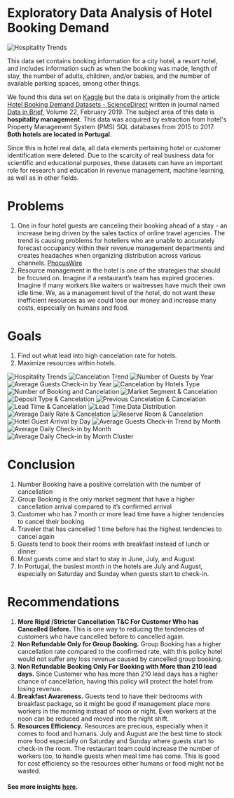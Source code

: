 # Exploratory Data Analysis of Hotel Booking Demand

![Hospitality Trends](https://github.com/brdx88/hotel_booking_demand_EDA/blob/main/hotel.jpg)

This data set contains booking information for a city hotel, a resort hotel, and includes information such as when the booking was made, length of stay, the number of adults, children, and/or babies, and the number of available parking spaces, among other things.

We found this data set on [Kaggle](https://www.kaggle.com/jessemostipak/hotel-booking-demand) but the data is originally from the article [Hotel Booking Demand Datasets - ScienceDirect](https://www.sciencedirect.com/science/article/pii/S2352340918315191) written in journal named [Data in Brief](https://www.sciencedirect.com/journal/data-in-brief), Volume 22, February 2019. 
The subject area of this data is **hospitality management**. This data was acquired by extraction from hotel's Property Management System (PMS) SQL databases from 2015 to 2017. **Both hotels are located in Portugal**.

Since this is hotel real data, all data elements pertaining hotel or customer identification were deleted. Due to the scarcity of real business data for scientific and educational purposes, these datasets can have an important role for research and education in revenue management, machine learning, as well as in other fields.

# Problems
1. One in four hotel guests are canceling their booking ahead of a stay - an increase being driven by the sales tactics of online travel agencies.
The trend is causing problems for hoteliers who are unable to accurately forecast occupancy within their revenue management departments and creates headaches when organizing distribution across various channels. [PhocusWire](https://www.phocuswire.com/Hotel-distribution-market-share-distribution-analysis#:~:text=The%20average%20cancelation%20rate%20in,of%206.4%25%20over%20four%20years)
2. Resource management in the hotel is one of the strategies that should be focused on. Imagine if a restaurant’s team has expired groceries. Imagine if many workers like waiters or waitresses have much their own idle time. 
We, as a management level of the hotel, do not want these inefficient resources as we could lose our money and increase many costs, especially on humans and food.

# Goals
1. Find out what lead into high cancelation rate for hotels.
2. Maximize resources within hotels.


![Hospitality Trends](https://github.com/brdx88/hotel_booking_demand_EDA/blob/main/1.png)
![Cancelation Trend](https://github.com/brdx88/hotel_booking_demand_EDA/blob/main/2.png)
![Number of Guests by Year](https://github.com/brdx88/hotel_booking_demand_EDA/blob/main/3.png)
![Average Guests Check-in by Year](https://github.com/brdx88/hotel_booking_demand_EDA/blob/main/4.png)
![Cancelation by Hotels Type](https://github.com/brdx88/hotel_booking_demand_EDA/blob/main/5.png)
![Number of Booking and Cancelation](https://github.com/brdx88/hotel_booking_demand_EDA/blob/main/6.png)
![Market Segment & Cancelation](https://github.com/brdx88/hotel_booking_demand_EDA/blob/main/7.png)
![Deposit Type & Cancelation](https://github.com/brdx88/hotel_booking_demand_EDA/blob/main/8.png)
![Previous Cancelation & Cancelation](https://github.com/brdx88/hotel_booking_demand_EDA/blob/main/9.png)
![Lead Time & Cancelation](https://github.com/brdx88/hotel_booking_demand_EDA/blob/main/10.png)
![Lead Time Data Distribution](https://github.com/brdx88/hotel_booking_demand_EDA/blob/main/11.png)
![Average Daily Rate & Cancelation](https://github.com/brdx88/hotel_booking_demand_EDA/blob/main/12.png)
![Reserve Room & Cancelation](https://github.com/brdx88/hotel_booking_demand_EDA/blob/main/13.png)
![Hotel Guest Arrival by Day](https://github.com/brdx88/hotel_booking_demand_EDA/blob/main/14.png)
![Average Guests Check-in Trend by Month](https://github.com/brdx88/hotel_booking_demand_EDA/blob/main/15.png)
![Average Daily Check-in by Month](https://github.com/brdx88/hotel_booking_demand_EDA/blob/main/16.png)
![Average Daily Check-in by Month Cluster](https://github.com/brdx88/hotel_booking_demand_EDA/blob/main/17.png)




# Conclusion
1. Number Booking have a positive correlation with the number of cancellation
2. Group Booking is the only market segment that have a higher cancellation  arrival  compared to it’s confirmed arrival
3. Customer who has 7 month or more lead time have a higher tendencies to cancel their booking
4. Traveler that has cancelled 1 time before has the highest tendencies to cancel again
5. Guests tend to book their rooms with breakfast instead of lunch or dinner.
6. Most guests come and start to stay in June, July, and August.
7. In Portugal, the busiest month in the hotels are July and August, especially on Saturday and Sunday when guests start to check-in.

# Recommendations
1. **More Rigid /Stricter  Cancellation T&C  For Customer Who has Cancelled Before.** This is  one way to  reducing the tendencies of customers who have cancelled before to cancelled again.
2. **Non Refundable Only for Group Booking.** Group Booking has a higher cancellation rate compared to the confirmed rate,  with this policy hotel would not suffer  any loss revenue caused by cancelled group booking.
3. **Non Refundable Booking Only For Booking with More than 210 lead days.** Since Customer who has more than 210  lead days has a higher chance of cancellation, having this policy will protect the hotel from losing revenue.
4. **Breakfast Awareness.** Guests tend to have their bedrooms with breakfast package, so it might be good if management place more workers in the morning instead of noon or night. Even workers at the noon can be reduced and moved into the night shift. 
5. **Resources Efficiency.** Resources are precious, especially when it comes to food and humans. July and August are the best time to stock more food especially on Saturday and Sunday where guests start to check-in the room. The restaurant team could increase the number of workers too, to handle guests when meal time has come. This is good for cost efficiency so the resources either humans or food might not be wasted.

#### See more insights [here](https://github.com/brdx88/hotel_booking_demand_EDA/blob/main/hotel_booking_demand_EDA.ipynb).
